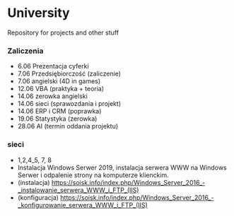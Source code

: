 # University
Repository for projects and other stuff 

### Zaliczenia 
- 6.06 Prezentacja cyferki
- 7.06 Przedsiębiorczość (zaliczenie)
- 7.06 angielski (4D in games)
- 12.06 VBA (praktyka + teoria)
- 14.06 zerowka angielski
- 14.06 sieci (sprawozdania i projekt)
- 14.06 ERP i CRM (poprawka)
- 19.06 Statystyka (zerowka)
- 28.06 AI (termin oddania projektu)

### sieci
- 1,2,4_5, 7, 8 
- Instalacja Windows Serwer 2019, instalacja serwera WWW na Windows Serwer i odpalenie strony na komputerze klienckim. 
- (instalacja) https://soisk.info/index.php/Windows_Server_2016_-_instalowanie_serwera_WWW_i_FTP_(IIS)
- (konfiguracja) https://soisk.info/index.php/Windows_Server_2016_-_konfigurowanie_serwera_WWW_i_FTP_(IIS)
